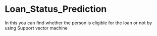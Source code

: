 # Loan_Status_Prediction
In this you can find whether the person is  eligible for the loan or not by using Support vector  machine 
